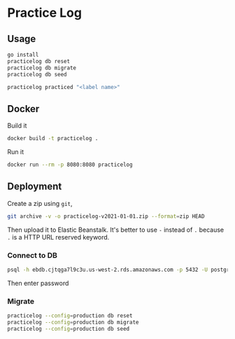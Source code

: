 # Practice Log

## Usage

```bash
go install
practicelog db reset
practicelog db migrate
practicelog db seed
```

```bash
practicelog practiced "<label name>"
```

## Docker

Build it

```bash
docker build -t practicelog .
```

Run it

```bash
docker run --rm -p 8080:8080 practicelog
```

## Deployment

Create a zip using `git`,

```bash
git archive -v -o practicelog-v2021-01-01.zip --format=zip HEAD
```

Then upload it to Elastic Beanstalk. It's better to use `-` instead of `.` because `.` is a HTTP URL reserved keyword.

### Connect to DB

```bash
psql -h ebdb.cjtqga7l9c3u.us-west-2.rds.amazonaws.com -p 5432 -U postgres
```

Then enter password

### Migrate 

```bash
practicelog --config=production db reset
practicelog --config=production db migrate
practicelog --config=production db seed
```
